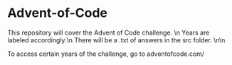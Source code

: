 # Advent-of-Code

This repository will cover the Advent of Code challenge. \n
Years are labeled accordingly.\n
There will be a .txt of answers in the src folder. \n\n

To access certain years of the challenge, go to adventofcode.com/<year>
